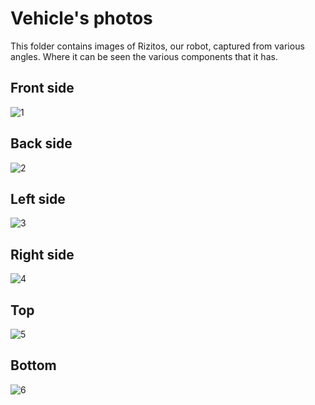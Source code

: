Vehicle's photos
====

This folder contains images of Rizitos, our robot, captured from various angles. Where it can be seen the various components that it has.

## Front side
![1](https://github.com/csvprobotica/Rizitos_2025/blob/main/v-photos/v-photos/v1/rizitos-front%20side.jpg)

## Back side
![2](https://github.com/csvprobotica/Rizitos_2025/blob/main/v-photos/v-photos/v1/rizitos-back.jpg)

## Left side
![3](https://github.com/csvprobotica/Rizitos_2025/blob/main/v-photos/v-photos/v1/rizitos-left%20side.jpg)

## Right side
![4](https://github.com/csvprobotica/RoSGhost/blob/main/v-photos/v3/RoSGhost-Right.jpg)

## Top
![5](https://github.com/csvprobotica/RoSGhost/blob/main/v-photos/v3/RoSGhost-Top.jpg)

## Bottom 
![6](https://github.com/csvprobotica/RoSGhost/blob/main/v-photos/v3/RoSGhost-Bottom.jpg)
